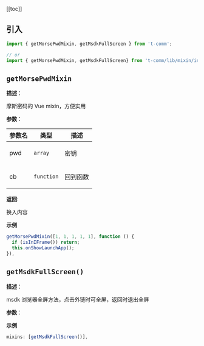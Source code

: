 [[toc]]

<h2>引入</h2>

```ts
import { getMorsePwdMixin, getMsdkFullScreen } from 't-comm';

// or
import { getMorsePwdMixin, getMsdkFullScreen} from 't-comm/lib/mixin/index';
```


## `getMorsePwdMixin` 


**描述**：<p>摩斯密码的 Vue mixin，方便实用</p>

**参数**：


| 参数名 | 类型 | 描述 |
| --- | --- | --- |
| pwd | <code>array</code> | <p>密钥</p> |
| cb | <code>function</code> | <p>回到函数</p> |

**返回**: <p>换入内容</p>

**示例**

```ts
getMorsePwdMixin([1, 1, 1, 1, 1], function () {
  if (isInIFrame()) return;
  this.onShowLaunchApp();
}),
```
<a name="getMsdkFullScreen"></a>

## `getMsdkFullScreen()` 


**描述**：<p>msdk 浏览器全屏方法，点击外链时可全屏，返回时退出全屏</p>

**参数**：



**示例**

```ts
mixins: [getMsdkFullScreen()],
```
